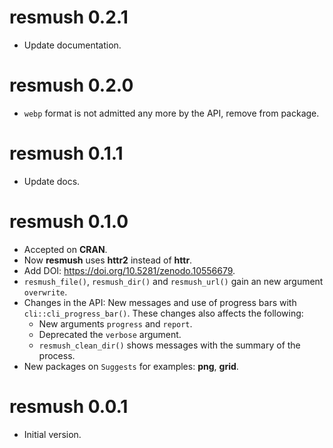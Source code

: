 # resmush 0.2.1

-   Update documentation.

# resmush 0.2.0

-   `webp` format is not admitted any more by the API, remove from package.

# resmush 0.1.1

-   Update docs.

# resmush 0.1.0

-   Accepted on **CRAN**.
-   Now **resmush** uses **httr2** instead of **httr**.
-   Add DOI: <https://doi.org/10.5281/zenodo.10556679>.
-   `resmush_file()`, `resmush_dir()` and `resmush_url()` gain an new argument
    `overwrite`.
-   Changes in the API: New messages and use of progress bars with
    `cli::cli_progress_bar()`. These changes also affects the following:
    -   New arguments `progress` and `report`.
    -   Deprecated the `verbose` argument.
    -   `resmush_clean_dir()` shows messages with the summary of the process.
-   New packages on `Suggests` for examples: **png**, **grid**.

# resmush 0.0.1

-   Initial version.
